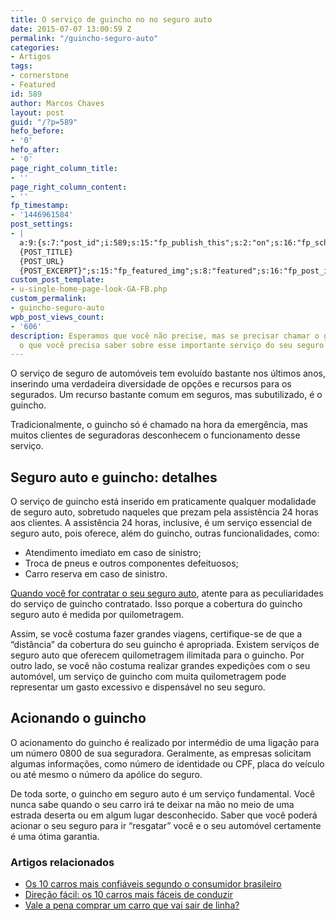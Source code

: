 ```yaml
---
title: O serviço de guincho no no seguro auto
date: 2015-07-07 13:00:59 Z
permalink: "/guincho-seguro-auto"
categories:
- Artigos
tags:
- cornerstone
- Featured
id: 589
author: Marcos Chaves
layout: post
guid: "/?p=589"
hefo_before:
- '0'
hefo_after:
- '0'
page_right_column_title:
- ''
page_right_column_content:
- ''
fp_timestamp:
- '1446961584'
post_settings:
- |
  a:9:{s:7:"post_id";i:589;s:15:"fp_publish_this";s:2:"on";s:16:"fp_schedule_this";s:3:"yes";s:11:"fp_datetime";s:0:"";s:18:"fp_timezone_offset";s:3:"120";s:8:"msg_body";s:66:"Novo post no {SITE_NAME}
  {POST_TITLE}
  {POST_URL}
  {POST_EXCERPT}";s:15:"fp_featured_img";s:8:"featured";s:16:"fp_post_img_text";s:0:"";s:5:"pages";a:2:{i:0;s:3:"own";i:1;s:15:"520743491417556";}}
custom_post_template:
- u-single-home-page-look-GA-FB.php
custom_permalink:
- guincho-seguro-auto
wpb_post_views_count:
- '606'
description: Esperamos que você não precise, mas se precisar chamar o guincho, eis
  o que você precisa saber sobre esse importante serviço do seu seguro auto.
---
```


O serviço de seguro de automóveis tem evoluído bastante nos últimos anos, inserindo uma verdadeira diversidade de opções e recursos para os segurados. Um recurso bastante comum em seguros, mas subutilizado, é o guincho.

Tradicionalmente, o guincho só é chamado na hora da emergência, mas muitos clientes de seguradoras desconhecem o funcionamento desse serviço.

## Seguro auto e guincho: detalhes

O serviço de guincho está inserido em praticamente qualquer modalidade de seguro auto, sobretudo naqueles que prezam pela assistência 24 horas aos clientes. A assistência 24 horas, inclusive, é um serviço essencial de seguro auto, pois oferece, além do guincho, outras funcionalidades, como:

  * Atendimento imediato em caso de sinistro;
  * Troca de pneus e outros componentes defeituosos;
  * Carro reserva em caso de sinistro.

<a href="/guia-rapido-para-contratar-um-seguro-bom-e-barato" target="_blank">Quando você for contratar o seu seguro auto</a>, atente para as peculiaridades do serviço de guincho contratado. Isso porque a cobertura do guincho seguro auto é medida por quilometragem.

Assim, se você costuma fazer grandes viagens, certifique-se de que a “distância” da cobertura do seu guincho é apropriada. Existem serviços de seguro auto que oferecem quilometragem ilimitada para o guincho. Por outro lado, se você não costuma realizar grandes expedições com o seu automóvel, um serviço de guincho com muita quilometragem pode representar um gasto excessivo e dispensável no seu seguro.

## Acionando o guincho

O acionamento do guincho é realizado por intermédio de uma ligação para um número 0800 de sua seguradora. Geralmente, as empresas solicitam algumas informações, como número de identidade ou CPF, placa do veículo ou até mesmo o número da apólice do seguro.

De toda sorte, o guincho em seguro auto é um serviço fundamental. Você nunca sabe quando o seu carro irá te deixar na mão no meio de uma estrada deserta ou em algum lugar desconhecido. Saber que você poderá acionar o seu seguro para ir “resgatar” você e o seu automóvel certamente é uma ótima garantia.

### Artigos relacionados

  * <a href="/10-carros-confiaveis-segundo-consumidor-brasileiro" target="_blank">Os 10 carros mais confiáveis segundo o consumidor brasileiro</a>
  * <a href="/direcao-facil-10-carros-mais-faceis-de-conduzir" target="_blank">Direção fácil: os 10 carros mais fáceis de conduzir</a>
  * <a href="/vale-pena-comprar-um-carro-que-vai-sair-de-linha" target="_blank">Vale a pena comprar um carro que vai sair de linha?</a>